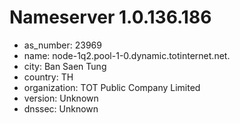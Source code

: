 # Nameserver 1.0.136.186

* as_number: 23969
* name: node-1q2.pool-1-0.dynamic.totinternet.net.
* city: Ban Saen Tung
* country: TH
* organization: TOT Public Company Limited
* version: Unknown
* dnssec: Unknown
